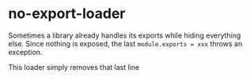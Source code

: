 # no-export-loader
Sometimes a library already handles its exports while hiding everything else. Since nothing is exposed, the last `module.exports = xxx` throws an exception.

This loader simply removes that last line
